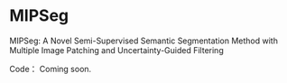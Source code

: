 # MIPSeg
MIPSeg: A Novel Semi-Supervised Semantic Segmentation Method with Multiple Image Patching and Uncertainty-Guided Filtering

Code： Coming soon.
